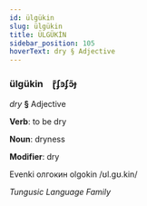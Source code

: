 ```yaml
---
id: ülgükin
slug: ülgükin
title: ÜLGÜKİN
sidebar_position: 105
hoverText: dry § Adjective
---
```


### ülgükin&emsp;<span kind="abugida">ɽ͊ʄꜿʄɔ̃ɟ</span>

*dry* **§** Adjective

**Verb**: to be dry

**Noun**: dryness

**Modifier**: dry

Evenki олгокин olgokin /ʊl.gʊ.kin/

*Tungusic Language Family*
